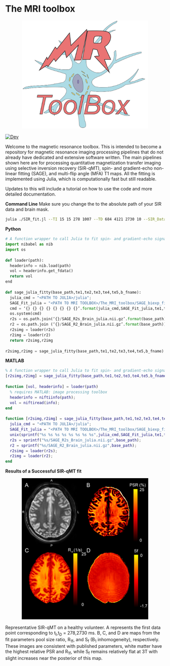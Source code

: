 # The MRI toolbox

<p align="center">
  <img src="https://github.com/nicksisco1932/The_MRI_toolbox/blob/master/Images/MR_logo_big.png" alt="drawing" width="400"/>
</p>

[![Dev](https://img.shields.io/badge/docs-dev-blue.svg)](https://nicksisco1932.github.io/The_MRI_toolbox/docs)

Welcome to the magnetic resonance toolbox. This is intended to become a repository for magnetic resonance imaging processing pipelines that do not already have dedicated and extensive software written. The main pipelines shown here are for processing quantitative magnetization transfer imaging using selective inversion recovery (SIR-qMT), spin- and gradient-echo non-linear fitting (SAGE), and multi-flip angle (MFA) T1 maps. All the fitting is implemented using Julia, which is computationally fast but still readable.

Updates to this will include a tutorial on how to use the code and more detailed documentation. 

**Command Line**
Make sure you change the <PATH> to the absolute path of your SIR data and brain mask.
```Bash
julia ./SIR_fit.jl --TI 15 15 278 1007 --TD 684 4121 2730 10 --SIR_Data <PATH>/SIR_DATA.nii.gz --SIR_brainMask <PATH>/brain_mask.nii.gz --kmf 14.5 --Sm 0.83
```

**Python**
```Python
# A function wrapper to call Julia to fit spin- and gradient-echo signal to a piecewise function using Julia
import nibabel as nib
import os

def loader(path):
  headerinfo = nib.load(path)
  vol = headerinfo.get_fdata()
  return vol
end

def sage_julia_fitty(base_path,te1,te2,te3,te4,te5,b_fname):
  julia_cmd = "<PATH TO JULIA>/julia";
  SAGE_Fit_julia = "<PATH TO MRI TOOLBOX>/The_MRI_toolbox/SAGE_biexp_fit.jl"
  cmd = ‘{} {} {} {} {} {} {} {}’.format(julia_cmd,SAGE_Fit_julia,te1,te2,te3,te4,te5,b_fname)  
  os.system(cmd)
  r2s = os.path.join(‘{}/SAGE_R2s_Brain_julia.nii.gz’.format(base_path))
  r2 = os.path.join (‘{}/SAGE_R2_Brain_julia.nii.gz’.format(base_path))  
  r2simg = loader(r2s)
  r2img = loader(r2)
  return r2simg,r2img

r2simg,r2img = sage_julia_fitty(base_path,te1,te2,te3,te4,te5,b_fname) # this should return two arrays

```

**MATLAB**

```MATLAB
% A function wrapper to call Julia to fit spin- and gradient-echo signal to a piecewise function using Julia
[r2simg,r2img] = sage_julia_fitty(base_path,te1,te2,te3,te4,te5,b_fname);

function [vol, headerinfo] = loader(path)
  % requires MATLAB: image processing toolbox
  headerinfo = niftiinfo(path);
  vol = niftiread(info);
end

function [r2simg,r2img] = sage_julia_fitty(base_path,te1,te2,te3,te4,te5,b_fname)
  julia_cmd = "<PATH TO JULIA>/julia";
  SAGE_Fit_julia = "<PATH TO MRI TOOLBOX>/The_MRI_toolbox/SAGE_biexp_fit.jl";
  unix(sprintf("%s %s %s %s %s %s %s %s",julia_cmd,SAGE_Fit_julia,te1,te2,te3,te4,te5,b_fname))  
  r2s = sprintf("%s/SAGE_R2s_Brain_julia.nii.gz",base_path);
  r2 = sprintf("%s/SAGE_R2_Brain_julia.nii.gz",base_path);  
  r2simg = loader(r2s);  
  r2img = loader(r2);
end

```

**Results of a Successful SIR-qMT fit**
<p align="center">
  <img src="https://github.com/nicksisco1932/The_MRI_toolbox/blob/master/Images/Brain_Figure.png" alt="drawing" width="400"/>
</p>
Representative SIR-qMT on a healthy volunteer. A represents the first data point corresponding to t<sub>I</sub>,t<sub>D</sub> = 278,2730 ms. B, C, and D are maps from the fit parameters pool size ratio, R<sub>1f</sub>, and S<sub>f</sub> (B<sub>1</sub> inhomogeneity), respectively. These images are consistent with published parameters, white matter have the highest relative PSR and R<sub>1f</sub>, while S<sub>f</sub> remains relatively flat at 3T with slight increases near the posterior of this map.


